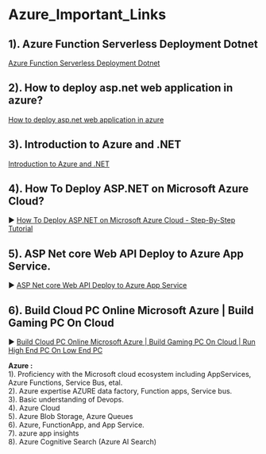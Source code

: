 # Azure_Important_Links

## 1). Azure Function Serverless Deployment Dotnet
[Azure Function Serverless Deployment Dotnet](https://byalexblog.net/article/azure-function-serverless-deployment-dotnet/)

## 2). How to deploy asp.net web application in azure?
[How to deploy asp.net web application in azure](https://www.pragimtech.com/blog/azure/how-to-deploy-web-application-in-azure/)

## 3). Introduction to Azure and .NET
[Introduction to Azure and .NET](https://learn.microsoft.com/en-us/dotnet/azure/intro)

## 4). How To Deploy ASP.NET on Microsoft Azure Cloud?
▶️ [How To Deploy ASP.NET on Microsoft Azure Cloud - Step-By-Step Tutorial](https://www.youtube.com/watch?v=VLTNyM8DGds)

## 5). ASP Net core Web API Deploy to Azure App Service.
▶️ [ASP Net core Web API Deploy to Azure App Service](https://www.youtube.com/watch?v=NZ3aSJtxTAo&list=PLf9umJdQ546g6cbAwFTkkpJfPkl-ZTkmD&index=1)

## 6). Build Cloud PC Online Microsoft Azure | Build Gaming PC On Cloud
▶️ [Build Cloud PC Online Microsoft Azure | Build Gaming PC On Cloud | Run High End PC On Low End PC](https://www.youtube.com/watch?v=SzipewW5m5A)


**Azure :**   
1). Proficiency with the Microsoft cloud ecosystem including AppServices, Azure Functions, Service Bus, etal.  
2). Azure expertise AZURE data factory, Function apps, Service bus.  
3). Basic understanding of Devops.  
4). Azure Cloud  
5). Azure Blob Storage, Azure Queues  
6). Azure, FunctionApp, and App Service.  
7). azure app insights  
8). Azure Cognitive Search (Azure AI Search)  
